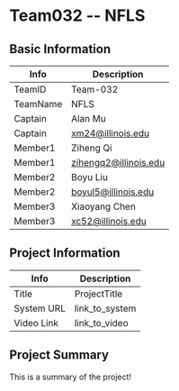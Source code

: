 # Team032 -- NFLS

## Basic Information

|   Info      |        Description     |
| ----------- | ---------------------- |
| TeamID      |        Team-032        |
| TeamName    |         NFLS           |
| Captain     |       Alan Mu          |
| Captain     |  xm24@illinois.edu     |
| Member1     |      Ziheng Qi         |
| Member1     | zihengq2@illinois.edu  |
| Member2     |      Boyu Liu          |
| Member2     |    boyul5@illinois.edu |
| Member3     |    Xiaoyang Chen       |
| Member3     |  xc52@illinois.edu     |

## Project Information

|   Info      |        Description     |
| ----------- | ---------------------- |
|  Title      |       ProjectTitle     |
| System URL  |      link_to_system    |
| Video Link  |      link_to_video     |

## Project Summary

This is a summary of the project!
